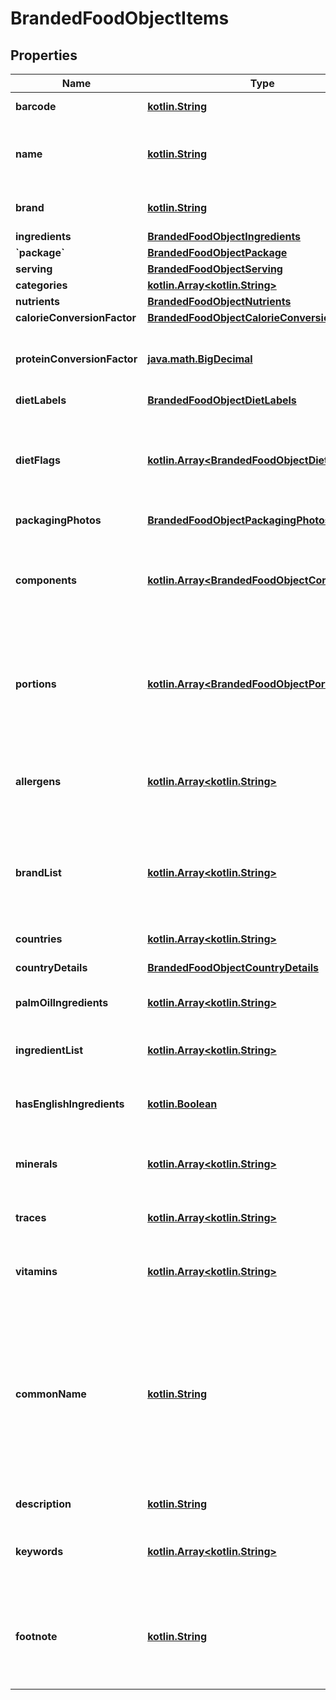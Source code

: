 # BrandedFoodObjectItems

## Properties
Name | Type | Description | Notes
------------ | ------------- | ------------- | -------------
**barcode** | [**kotlin.String**](.md) | EAN/UPC barcode |  [optional]
**name** | [**kotlin.String**](.md) | Item name as provided by brand owner or as shown on packaging |  [optional]
**brand** | [**kotlin.String**](.md) | The brand name that owns this item |  [optional]
**ingredients** | [**BrandedFoodObjectIngredients**](BrandedFoodObjectIngredients.md) |  |  [optional]
**&#x60;package&#x60;** | [**BrandedFoodObjectPackage**](BrandedFoodObjectPackage.md) |  |  [optional]
**serving** | [**BrandedFoodObjectServing**](BrandedFoodObjectServing.md) |  |  [optional]
**categories** | [**kotlin.Array&lt;kotlin.String&gt;**](.md) |  |  [optional]
**nutrients** | [**BrandedFoodObjectNutrients**](BrandedFoodObjectNutrients.md) |  |  [optional]
**calorieConversionFactor** | [**BrandedFoodObjectCalorieConversionFactor**](BrandedFoodObjectCalorieConversionFactor.md) |  |  [optional]
**proteinConversionFactor** | [**java.math.BigDecimal**](java.math.BigDecimal.md) | The multiplication factor used to calculate protein from nitrogen |  [optional]
**dietLabels** | [**BrandedFoodObjectDietLabels**](BrandedFoodObjectDietLabels.md) |  |  [optional]
**dietFlags** | [**kotlin.Array&lt;BrandedFoodObjectDietFlags&gt;**](BrandedFoodObjectDietFlags.md) | An array of ingredient objects that were flagged while grading this item for compatibility with each diet |  [optional]
**packagingPhotos** | [**BrandedFoodObjectPackagingPhotos**](BrandedFoodObjectPackagingPhotos.md) |  |  [optional]
**components** | [**kotlin.Array&lt;BrandedFoodObjectComponents&gt;**](BrandedFoodObjectComponents.md) | An array of objects containing the constituent parts of a food (e.g. bone is a component of meat) |  [optional]
**portions** | [**kotlin.Array&lt;BrandedFoodObjectPortions&gt;**](BrandedFoodObjectPortions.md) | An array of objects containing information on discrete amounts of a food found in this item |  [optional]
**allergens** | [**kotlin.Array&lt;kotlin.String&gt;**](.md) | An array of ingredients in this item that may cause allergic reactions in people |  [optional]
**brandList** | [**kotlin.Array&lt;kotlin.String&gt;**](.md) | An array of brands we have associated with this item. Some items are sold by more than 1 brand. |  [optional]
**countries** | [**kotlin.Array&lt;kotlin.String&gt;**](.md) | An array of countries where this item is sold |  [optional]
**countryDetails** | [**BrandedFoodObjectCountryDetails**](BrandedFoodObjectCountryDetails.md) |  |  [optional]
**palmOilIngredients** | [**kotlin.Array&lt;kotlin.String&gt;**](.md) | An array of ingredients made from palm oil |  [optional]
**ingredientList** | [**kotlin.Array&lt;kotlin.String&gt;**](.md) | An array of this item&#x27;s ingredients |  [optional]
**hasEnglishIngredients** | [**kotlin.Boolean**](.md) | A boolean indicating if we have English ingredients for this item |  [optional]
**minerals** | [**kotlin.Array&lt;kotlin.String&gt;**](.md) | An array of minerals that this item contains |  [optional]
**traces** | [**kotlin.Array&lt;kotlin.String&gt;**](.md) | An array of trace ingredients that may be found in this item |  [optional]
**vitamins** | [**kotlin.Array&lt;kotlin.String&gt;**](.md) | An array of vitamins that are found in this item |  [optional]
**commonName** | [**kotlin.String**](.md) | Other names commonly associated with this item. These generally clarify what the item is (e.g. when the brand name is \&quot;BRAND&#x27;s Spicy Enchilada\&quot; the common name may be \&quot;Chicken enchilada\&quot;) |  [optional]
**description** | [**kotlin.String**](.md) | A description of this item |  [optional]
**keywords** | [**kotlin.Array&lt;kotlin.String&gt;**](.md) | An array of keywords that can be used to describe this item |  [optional]
**footnote** | [**kotlin.String**](.md) | Comments on any unusual aspects of this item. Examples might include unusual aspects of the food overall. |  [optional]
